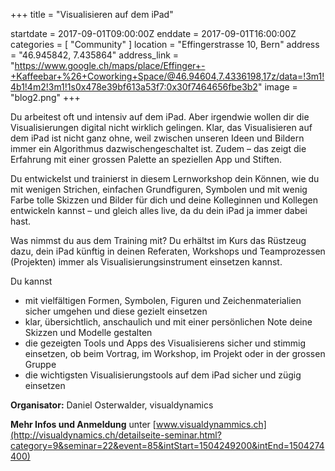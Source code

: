 +++
title = "Visualisieren auf dem iPad"

startdate = 2017-09-01T09:00:00Z
enddate = 2017-09-01T16:00:00Z
categories = [ "Community" ]
location = "Effingerstrasse 10, Bern"
address = "46.945842, 7.435864"
address_link = "https://www.google.ch/maps/place/Effinger+-+Kaffeebar+%26+Coworking+Space/@46.94604,7.4336198,17z/data=!3m1!4b1!4m2!3m1!1s0x478e39bf613a53f7:0x30f7464656fbe3b2"
image = "blog2.png"
+++


Du arbeitest oft und intensiv auf dem iPad. Aber irgendwie wollen dir die Visualisierungen digital nicht wirklich gelingen. Klar, das Visualisieren auf dem iPad ist nicht ganz ohne, weil zwischen unseren Ideen und Bildern immer ein Algorithmus dazwischengeschaltet ist. Zudem – das zeigt die Erfahrung mit einer grossen Palette an speziellen App und Stiften.

Du entwickelst und trainierst in diesem Lernworkshop dein Können, wie du mit wenigen Strichen, einfachen Grundfiguren, Symbolen und mit wenig Farbe tolle Skizzen und Bilder für dich und deine Kolleginnen und Kollegen entwickeln kannst – und gleich alles live, da du dein iPad ja immer dabei hast.

Was nimmst du aus dem Training mit? Du erhältst im Kurs das Rüstzeug dazu, dein iPad künftig in deinen Referaten, Workshops und Teamprozessen (Projekten) immer als Visualisierungsinstrument einsetzen kannst.


Du kannst

- mit vielfältigen Formen, Symbolen, Figuren und Zeichenmaterialien sicher umgehen und diese gezielt einsetzen
- klar, übersichtlich, anschaulich und mit einer persönlichen Note deine Skizzen und Modelle gestalten
- die gezeigten Tools und Apps des Visualisierens sicher und stimmig einsetzen, ob beim Vortrag, im Workshop, im Projekt oder in der grossen Gruppe
- die wichtigsten Visualisierungstools auf dem iPad sicher und zügig einsetzen

**Organisator:** Daniel Osterwalder, visualdynamics

**Mehr Infos und Anmeldung** unter
[www.visualdynammics.ch](http://visualdynamics.ch/detailseite-seminar.html?category=9&seminar=22&event=85&intStart=1504249200&intEnd=1504274400)
